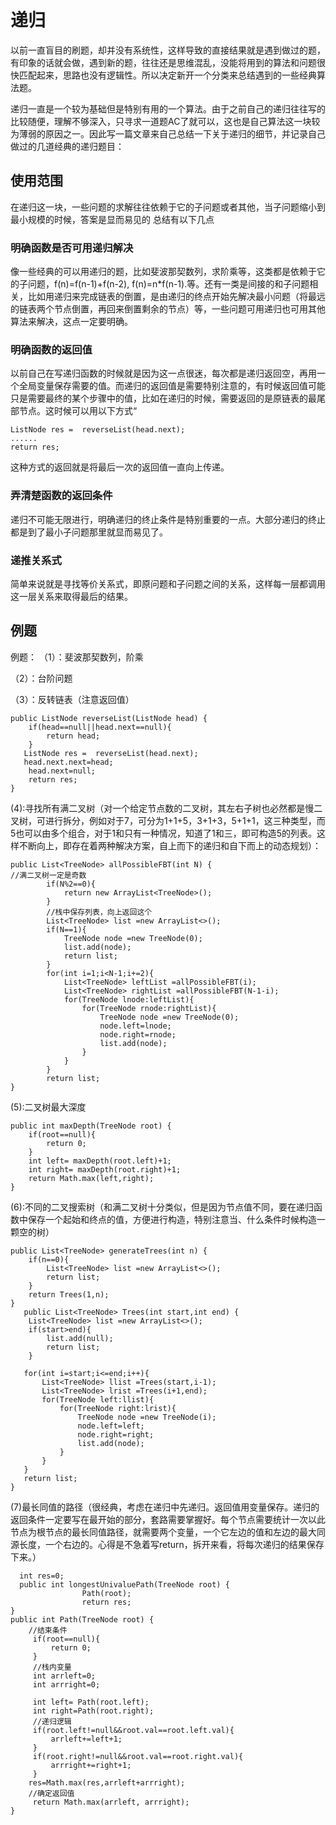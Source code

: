 ﻿# 递归
以前一直盲目的刷题，却并没有系统性，这样导致的直接结果就是遇到做过的题，有印象的话就会做，遇到新的题，往往还是思维混乱，没能将用到的算法和问题很快匹配起来，思路也没有逻辑性。所以决定新开一个分类来总结遇到的一些经典算法题。

递归一直是一个较为基础但是特别有用的一个算法。由于之前自己的递归往往写的比较随便，理解不够深入，只寻求一道题AC了就可以，这也是自己算法这一块较为薄弱的原因之一。因此写一篇文章来自己总结一下关于递归的细节，并记录自己做过的几道经典的递归题目：

## 使用范围
在递归这一块，一些问题的求解往往依赖于它的子问题或者其他，当子问题缩小到最小规模的时候，答案是显而易见的
总结有以下几点

### 明确函数是否可用递归解决
像一些经典的可以用递归的题，比如斐波那契数列，求阶乘等，这类都是依赖于它的子问题，f(n)=f(n-1)+f(n-2), f(n)=n*f(n-1).等。还有一类是间接的和子问题相关，比如用递归来完成链表的倒置，是由递归的终点开始先解决最小问题（将最远的链表两个节点倒置，再回来倒置剩余的节点）等，一些问题可用递归也可用其他算法来解决，这点一定要明确。

### 明确函数的返回值
以前自己在写递归函数的时候就是因为这一点很迷，每次都是递归返回空，再用一个全局变量保存需要的值。而递归的返回值是需要特别注意的，有时候返回值可能只是需要最终的某个步骤中的值，比如在递归的时候，需要返回的是原链表的最尾部节点。这时候可以用以下方式“

```
ListNode res =  reverseList(head.next);
......
return res;
```

这种方式的返回就是将最后一次的返回值一直向上传递。

### 弄清楚函数的返回条件
递归不可能无限进行，明确递归的终止条件是特别重要的一点。大部分递归的终止都是到了最小子问题那里就显而易见了。

### 递推关系式
简单来说就是寻找等价关系式，即原问题和子问题之间的关系，这样每一层都调用这一层关系来取得最后的结果。
## 例题
例题：
 （1）：斐波那契数列，阶乘
 
 （2）：台阶问题
 
 （3）：反转链表（注意返回值）

    public ListNode reverseList(ListNode head) {
        if(head==null||head.next==null){
            return head;
        }
       ListNode res =  reverseList(head.next);
       head.next.next=head;
        head.next=null;
        return res;
    }
    
   (4):寻找所有满二叉树（对一个给定节点数的二叉树，其左右子树也必然都是慢二叉树，可进行拆分，例如对于7，可分为1+1+5，3+1+3，5+1+1，这三种类型，而5也可以由多个组合，对于1和只有一种情况，知道了1和三，即可构造5的列表。这样不断向上，即存在着两种解决方案，自上而下的递归和自下而上的动态规划）：

```
public List<TreeNode> allPossibleFBT(int N) {
//满二叉树一定是奇数
		if(N%2==0){
			return new ArrayList<TreeNode>();
		}
		//栈中保存列表，向上返回这个
		List<TreeNode> list =new ArrayList<>();
		if(N==1){
			TreeNode node =new TreeNode(0);
			list.add(node);
			return list;
		}
		for(int i=1;i<N-1;i+=2){
			List<TreeNode> leftList =allPossibleFBT(i);
			List<TreeNode> rightList =allPossibleFBT(N-1-i);
			for(TreeNode lnode:leftList){
				for(TreeNode rnode:rightList){
					TreeNode node =new TreeNode(0);
					node.left=lnode;
					node.right=rnode;
					list.add(node);
				}
			}
		}
		return list;
}
```
(5):二叉树最大深度

```
public int maxDepth(TreeNode root) {
    if(root==null){
        return 0;
    }
    int left= maxDepth(root.left)+1;
    int right= maxDepth(root.right)+1;
    return Math.max(left,right);
}
```
(6):不同的二叉搜索树（和满二叉树十分类似，但是因为节点值不同，要在递归函数中保存一个起始和终点的值，方便进行构造，特别注意当、什么条件时候构造一颗空的树）

```
public List<TreeNode> generateTrees(int n) {
    if(n==0){
        List<TreeNode> list =new ArrayList<>();
        return list;
    }
    return Trees(1,n);
}
   public List<TreeNode> Trees(int start,int end) {
	List<TreeNode> list =new ArrayList<>();
    if(start>end){
    	list.add(null);
    	return list;
    }

   for(int i=start;i<=end;i++){
	   List<TreeNode> llist =Trees(start,i-1);
	   List<TreeNode> lrist =Trees(i+1,end);
	   for(TreeNode left:llist){
		   for(TreeNode right:lrist){
			   TreeNode node =new TreeNode(i);
			   node.left=left;
			   node.right=right;
			   list.add(node);
		   }
	   }
   }
   return list;
}
```

(7)最长同值的路径（很经典，考虑在递归中先递归。返回值用变量保存。递归的返回条件一定要写在最开始的部分，套路需要掌握好。每个节点需要统计一次以此节点为根节点的最长同值路径，就需要两个变量，一个它左边的值和左边的最大同源长度，一个右边的。心得是不急着写return，拆开来看，将每次递归的结果保存下来。）

```
  int res=0;
  public int longestUnivaluePath(TreeNode root) {
                Path(root);
                return res;
}
public int Path(TreeNode root) {
	//结束条件
     if(root==null){
    	 return 0;
     }
     //栈内变量
     int arrleft=0;
     int arrright=0;
     
     int left= Path(root.left);
     int right=Path(root.right);
     //递归逻辑
     if(root.left!=null&&root.val==root.left.val){
    	 arrleft+=left+1;
     }
     if(root.right!=null&&root.val==root.right.val){
    	 arrright+=right+1;
     }
    res=Math.max(res,arrleft+arrright);
    //确定返回值
     return Math.max(arrleft, arrright);
}
```

